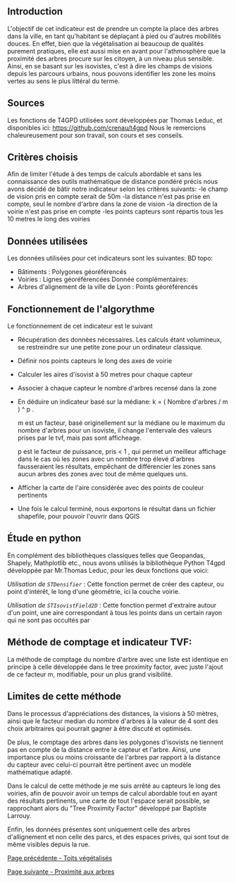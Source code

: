 ## Introduction
L'objectif de cet indicateur est de prendre un compte la place des arbres dans la ville, en tant qu'habitant se déplaçant à pied ou d'autres mobilités douces. En effet, bien que la végétalisation ai beaucoup de qualités purement pratiques, elle est aussi mise en avant pour l'athmosphère que la proximité des arbres procure sur les citoyen, à un niveau plus sensible. Ainsi, en se basant sur les isovistes, c'est à dire les champs de visions depuis les parcours urbains, nous pouvons identifier les zone les moins vertes au sens le plus littéral du terme. 

## Sources
Les fonctions de T4GPD utilisées sont développées par Thomas Leduc, et disponibles ici: https://github.com/crenau/t4gpd
Nous le remercions chaleureusement pour son travail, son cours et ses conseils.

## Critères choisis
Afin de limiter l'étude à des temps de calculs abordable et sans les connaissance des outils mathématique de distance pondéré précis nous avons décidé de bâtir notre indicateur selon les critères suivants: 
-le champ de vision pris en compte serait de 50m
-la distance n'est pas prise en compte, seul le nombre d'arbre dans la zone de vision
-la direction de la voirie n'est pas prise en compte
-les points capteurs sont répartis tous les 10 metres le long des voiries

## Données utilisées
Les données utilisées pour cet indicateurs sont les suivantes:
BD topo:
- Bâtiments : Polygones géoréférencés
- Voiries : Lignes géoréférencées
Donnée complémentaires:
- Arbres d'alignement de la ville de Lyon : Points géoréférencés

## Fonctionnement de l'algorythme
Le fonctionnement de cet indicateur est le suivant
* Récupération des données nécessaires. Les calculs étant volumineux, se restreindre sur une petite zone pour un ordinateur classique.
* Définir nos points capteurs le long des axes de voirie
* Calculer les aires d'isovist à 50 metres pour chaque capteur
* Associer à chaque capteur le nombre d'arbres recensé dans la zone
* En déduire un indicateur basé sur la médiane: k = ( Nombre d'arbres / m ) ^ p .
     
     m est un facteur, basé originellement sur la médiane ou le maximum du nombre d'arbres pour un isoviste, il change l'entervale des valeurs prises par le tvf, mais pas sont afficheage.
     
    p est le facteur de puissance, pris < 1 ,  qui permet un meilleur affichage dans le cas où les zones avec un nombre trop élevé d'arbres fausseraient les résultats, empêchant de différencier les zones sans aucun arbres des zones avec tout de même quelques  uns. 
* Afficher la carte de l'aire considérée avec des points de couleur pertinents
* Une fois le calcul terminé, nous exportons le résultat dans un fichier shapefile, pour pouvoir l'ouvrir dans QGIS


## Étude en python
En complément des bibliothèques classiques telles que Geopandas, Shapely, Mathplotlib etc., nous avons utilisés la bibliothèque Python T4gpd développée par Mr.Thomas Leduc, pour les deux fonctions que voici:

*Utilisation de `STDensifier`* : 
Cette fonction permet de créer des capteur, ou point d'intérêt, le long d'une géométrie, ici la couche voirie. 

*Utilisation de `STIsovistField2D`* : 
Cette fonction permet d'extraire autour d'un point, une aire correspondant à tous les points dans un certain rayon qui ne sont pas occultés par

## Méthode de comptage et indicateur TVF:

La méthode de comptage du nombre d'arbre avec une liste est identique en principe à celle développée dans le tree proximity factor, avec juste l'ajout de ce facteur m, modifiable, pour un plus grand visibilité.

## Limites de cette méthode

Dans le processus d'appréciations des distances, la visions à 50 mètres, ainsi que le facteur median du nombre d'arbres à la valeur de 4 sont des choix arbitraires qui pourrait gagner à être discuté et optimisés.

De plus, le comptage des arbres dans les polygones d'isovists ne tiennent pas en compte de la distance entre le capteur et l'arbre. Ainsi, une importance plus ou moins croissante de l'arbres par rapport à la distance du capteur avec celui-ci pourrait être pertinent avec un modèle mathématique adapté.

Dans le calcul de cette méthode je me suis arrêté au capteurs le long des voiries, afin de pouvoir avoir un temps de calcul abordable tout en ayant des résultats pertinents, une carte de tout l'espace serait possible, se rapprochant alors du "Tree Proximity Factor" développé par Baptiste Larrouy.

Enfin, les données présentes sont uniquement celle des arbres d'allignement et non celle des parcs, et des espaces privés, qui sont tout de même visibles depuis la rue.

[Page précédente - Toits végétalisés](Toits)

[Page suivante - Proximité aux arbres](Proximite-aux-arbres)